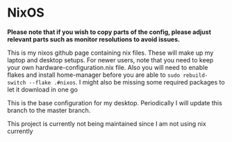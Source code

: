 # NixOS


**Please note that if you wish to copy parts of the config, please adjust relevant parts such as monitor resolutions to avoid issues.**

This is my nixos github page containing nix files. These will make up my laptop and desktop setups.
For newer users, note that you need to keep your own hardware-configuration.nix file. Also you will need to enable flakes and install home-manager before you are able to `sudo rebuild-switch --flake .#nixos`. I might also be missing some required packages to let it download in one go

This is the base configuration for my desktop. Periodically I will update this branch to the master branch.

This project is currently not being maintained since I am not using nix currently

